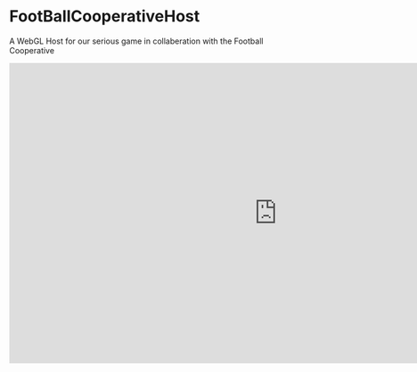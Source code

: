 # FootBallCooperativeHost
A WebGL Host for our serious game in collaberation with the Football Cooperative

<iframe src="https://theceltrix1.github.io/FootBallCooperativeHost/" style="border:0px #ffffff none;" name="Football Cooperative" scrolling="no" frameborder="0" marginheight="0px" marginwidth="0px" height="540px" width="960px" allowfullscreen></iframe>

